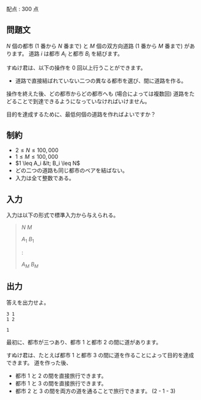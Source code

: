 配点 : $300$ 点

## 問題文

$N$ 個の都市 ($1$ 番から $N$ 番まで) と $M$ 個の双方向道路 ($1$ 番から $M$ 番まで) があります。
道路 $i$ は都市 $A_i$ と都市 $B_i$ を結びます。

すぬけ君は、以下の操作を $0$ 回以上行うことができます。

- 道路で直接結ばれていない二つの異なる都市を選び、間に道路を作る。

操作を終えた後、どの都市からどの都市へも (場合によっては複数回) 道路をたどることで到達できるようになっていなければいけません。

目的を達成するために、最低何個の道路を作ればよいですか？

## 制約

- $2 \leq N \leq 100,000$
- $1 \leq M \leq 100,000$
- $1 \leq A_i &lt; B_i \leq N$
- どの二つの道路も同じ都市のペアを結ばない。
- 入力は全て整数である。

## 入力

入力は以下の形式で標準入力から与えられる。

> $N$ $M$
> 
> $A_1$ $B_1$
> 
> $:$
> 
> $A_M$ $B_M$

## 出力

答えを出力せよ。

```input1
3 1
1 2
```

```output1
1
```

最初に、都市が三つあり、都市 $1$ と都市 $2$ の間に道があります。

すぬけ君は、たとえば都市 $1$ と都市 $3$ の間に道を作ることによって目的を達成できます。
道を作った後、

- 都市 $1$ と $2$ の間を直接旅行できます。
- 都市 $1$ と $3$ の間を直接旅行できます。
- 都市 $2$ と $3$ の間を両方の道を通ることで旅行できます。 ($2$ - $1$ - $3$)